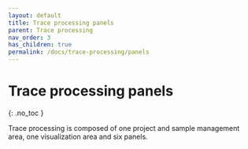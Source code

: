 ```yaml
---
layout: default
title: Trace processing panels
parent: Trace processing
nav_order: 3
has_children: true
permalink: /docs/trace-processing/panels
---
```


# Trace processing panels
{: .no_toc }

Trace processing is composed of one project and sample management area, one visualization area and  six panels.


